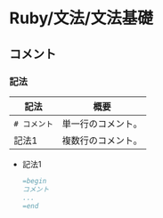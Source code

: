 # Ruby/文法/文法基礎

## コメント

### 記法

| 記法         | 概要               |
| ------------ | ------------------ |
| `# コメント` | 単一行のコメント。 |
| 記法1        | 複数行のコメント。 |

- 記法1

  ```ruby
  =begin
  コメント
  ...
  =end
  ```
